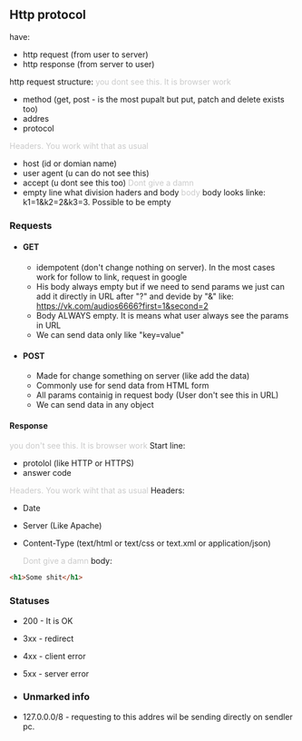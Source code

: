 ## Http protocol

have:

- http request (from user to server)
- http response (from server to user)

http request structure:
<text style="color: rgba(0, 0, 0, 0.2);">you dont see this. It is browser work</text>

- method (get, post - is the most pupalt but put, patch and delete exists too)
- addres
- protocol

<text style="color: rgba(0, 0, 0, 0.2);">Headers. You work wiht that as usual</text>

- host (id or domian name)
- user agent (u can do not see this)
- accept (u dont see this too)
  <text style="color: rgba(0, 0, 0, 0.2);">Dont give a damn</text>
- empty line what division haders and body
  <text style="color: rgba(0, 0, 0, 0.2);">body</text>
  body looks linke: k1=1&k2=2&k3=3. Possible to be empty

### Requests

- #### GET

  - idempotent (don't change nothing on server). In the most cases work for follow to link, request in google
  - His body always empty but if we need to send params we just can add it directly in URL after "?" and devide by "&" like:
    https://vk.com/audios6666?first=1&second=2

  * Body ALWAYS empty. It is means what user always see the params in URL
  * We can send data only like "key=value"

* #### POST
  - Made for change something on server (like add the data)
  - Commonly use for send data from HTML form
  - All params containig in request body (User don't see this in URL)
  - We can send data in any object

#### Response

<text style="color: rgba(0, 0, 0, 0.2);">you don't see this. It is browser work</text>
Start line:

- protolol (like HTTP or HTTPS)
- answer code

<text style="color: rgba(0, 0, 0, 0.2);">Headers. You work wiht that as usual</text>
Headers:

- Date
- Server (Like Apache)
- Content-Type (text/html or text/css or text.xml or application/json)

  <text style="color: rgba(0, 0, 0, 0.2);">Dont give a damn</text>
  body:

```html
<h1>Some shit</h1>
```

### Statuses

- 200 - It is OK
- 3xx - redirect
- 4xx - client error
- 5xx - server error

- ### Unmarked info
- 127.0.0.0/8 - requesting to this addres wil be sending directly on sendler pc.
